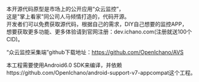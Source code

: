本开源代码原型是市场上的公开应用“众云监控”，<br/>
这是"掌上看家"同公司人马倾情打造的，代码开源。<br/>
开发者们可以免费获取源代码，根据自己的需求，DIY自己想要的监控APP，<br/>
想要获取更多功能、更多体验请到官网注册：dev.ichano.com(注册就送100个CID)。<br/>

“众云监控采集端”github下载地址：https://github.com/OpenIchano/AVS

本工程需要使用Android6.0 SDK来编译，并依赖https://github.com/OpenIchano/android-support-v7-appcompat这个工程。
